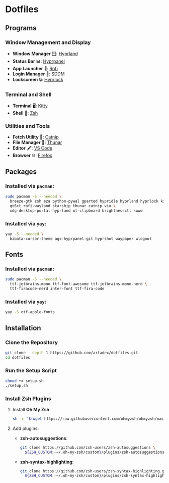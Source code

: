 # Dotfiles

## Programs

### Window Management and Display
- **Window Manager** 🪟: [Hyprland](https://github.com/hyprwm/Hyprland)
- **Status Bar** 📊: [Hyprpanel](https://github.com/Jas-SinghFSU/HyprPanel)
- **App Launcher** 🚀: [Rofi](https://github.com/davatorium/rofi)
- **Login Manager** 🏦: [SDDM](https://github.com/sddm/sddm)
- **Lockscreen** 🔒: [Hyprlock](https://github.com/hyprwm/hyprlock)

### Terminal and Shell
- **Terminal** 🖥️: [Kitty](https://github.com/kovidgoyal/kitty)
- **Shell** 🐚: [Zsh](https://github.com/zsh-users/zsh)

### Utilities and Tools
- **Fetch Utility** 🎨: [Catnip](https://github.com/iinsertNameHere/catnip)
- **File Manager** 📁: [Thunar](https://gitlab.xfce.org/xfce/thunar)
- **Editor** 🖋️: [VS Code](https://code.visualstudio.com/)
- **Browser** 🌐: [Firefox](https://www.mozilla.org/firefox/)

## Packages

### Installed via `pacman`:

```bash
sudo pacman -S --needed \
  breeze-gtk zsh eza python-pywal gparted hypridle hyprland hyprlock kitty nwg-look \
  qt6ct rofi-wayland starship thunar catnip viu \
  xdg-desktop-portal-hyprland wl-clipboard brightnessctl swww
```

### Installed via `yay`:

```bash
yay -S --needed \
  bibata-cursor-theme ags-hyprpanel-git hyprshot waypaper wlogout
```

## Fonts

### Installed via `pacman`:

```bash
sudo pacman -S --needed \
  ttf-jetbrains-mono ttf-font-awesome ttf-jetbrains-mono-nerd \
  ttf-firacode-nerd inter-font ttf-fira-code
```

### Installed via `yay`:

```bash
yay -S otf-apple-fonts
```

## Installation

### Clone the Repository

```bash
git clone --depth 1 https://github.com/arfadex/dotfiles.git
cd dotfiles
```

### Run the Setup Script

```bash
chmod +x setup.sh
./setup.sh
```

### Install Zsh Plugins

1. Install **Oh My Zsh**:

   ```bash
   sh -c "$(wget https://raw.githubusercontent.com/ohmyzsh/ohmyzsh/master/tools/install.sh -O -)"
   ```

2. Add plugins:

   - **zsh-autosuggestions**:

     ```bash
     git clone https://github.com/zsh-users/zsh-autosuggestions \
       ${ZSH_CUSTOM:-~/.oh-my-zsh/custom}/plugins/zsh-autosuggestions
     ```

   - **zsh-syntax-highlighting**:

     ```bash
     git clone https://github.com/zsh-users/zsh-syntax-highlighting.git \
       ${ZSH_CUSTOM:-~/.oh-my-zsh/custom}/plugins/zsh-syntax-highlighting
     ```
